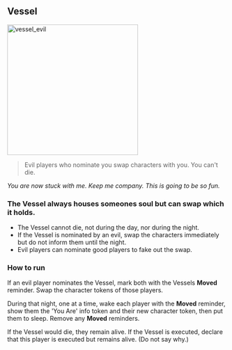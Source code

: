 ## Vessel
<img src="https://github.com/user-attachments/assets/5f8ee180-878b-47e3-b7b9-885d36a27093" alt="vessel_evil" width="300" height="300">

> Evil players who nominate you swap characters with you. You can't die.

*You are now stuck with me. Keep me company. This is going to be so fun.*

### **The Vessel always houses someones soul but can swap which it holds.**
- The Vessel cannot die, not during the day, nor during the night.
- If the Vessel is nominated by an evil, swap the characters immediately but do not inform them until the night.
- Evil players can nominate good players to fake out the swap.

### How to run
If an evil player nominates the Vessel, mark both with the Vessels **Moved** reminder. Swap the character tokens of those players.

During that night, one at a time, wake each player with the **Moved** reminder, show them the 'You Are' info token and their new character token, then put them to sleep. Remove any **Moved** reminders.

If the Vessel would die, they remain alive. If the Vessel is executed, declare that this player is executed but remains alive. (Do not say why.)
